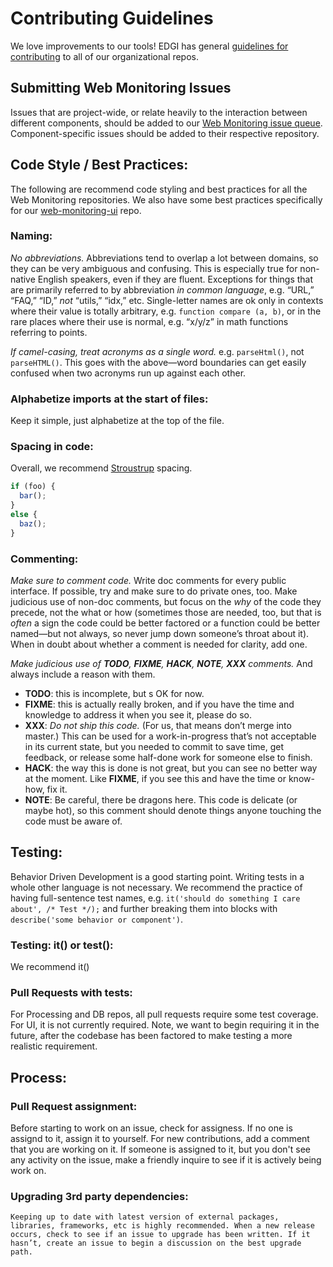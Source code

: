 # Contributing Guidelines

We love improvements to our tools! EDGI has general [guidelines for contributing](https://github.com/edgi-govdata-archiving/overview/blob/master/CONTRIBUTING.md) to all of our organizational repos.

## Submitting Web Monitoring Issues

Issues that are project-wide, or relate heavily to the interaction between different components, should be added to our [Web Monitoring issue queue](https://github.com/edgi-govdata-archiving/web-monitoring/issues). Component-specific issues should be added to their respective repository.

## Code Style / Best Practices:

The following are recommend code styling and best practices for all the Web Monitoring repositories. We also have some best practices specifically for our [web-monitoring-ui](https://github.com/edgi-govdata-archiving/web-monitoring-ui/blob/master/CONTRIBUTING.md) repo.

### Naming:

*No abbreviations.* Abbreviations tend to overlap a lot between domains, so they can be very ambiguous and confusing. This is especially true for non-native English speakers, even if they are fluent. Exceptions for things that are primarily referred to by abbreviation _in common language_, e.g. “URL,” “FAQ,” “ID,” _not_ “utils,” “idx,” etc. Single-letter names are ok only in contexts where their value is totally arbitrary, e.g. `function compare (a, b)`, or in the rare places where their use is normal, e.g. “x/y/z” in math functions referring to points.

*If camel-casing, treat acronyms as a single word.* e.g. `parseHtml()`, not `parseHTML()`. This goes with the above—word boundaries can get easily confused when two acronyms run up against each other.

### Alphabetize imports at the start of files:

Keep it simple, just alphabetize at the top of the file.

### Spacing in code:

Overall, we recommend [Stroustrup](https://en.wikipedia.org/wiki/Indentation_style#Variant:_Stroustrup) spacing.
```js
if (foo) {
  bar();
}
else {
  baz();
}
```

### Commenting:

*Make sure to comment code.* Write doc comments for every public interface. If possible, try and make sure to do private ones, too. Make judicious use of non-doc comments, but focus on the _why_ of the code they precede, not the what or how (sometimes those are needed, too, but that is _often_ a sign the code could be better factored or a function could be better named—but not always, so never jump down someone’s throat about it). When in doubt about whether a comment is needed for clarity, add one.

*Make judicious use of **TODO**, **FIXME**, **HACK**, **NOTE**, **XXX** comments.* And always include a reason with them.
- **TODO**: this is incomplete, but s OK for now.
- **FIXME**: this is actually really broken, and if you have the time and knowledge to address it when you see it, please do so.
- **XXX**: _Do not ship this code._ (For us, that means don’t merge into master.) This can be used for a work-in-progress that’s not acceptable in its current state, but you needed to commit to save time, get feedback, or release some half-done work for someone else to finish.
- **HACK**: the way this is done is not great, but you can see no better way at the moment. Like **FIXME**, if you see this and have the time or know-how, fix it.
- **NOTE**: Be careful, there be dragons here. This code is delicate (or maybe hot), so this comment should denote things anyone touching the code must be aware of.

## Testing:

Behavior Driven Development is a good starting point. Writing tests in a whole other language is not necessary. We recommend the practice of having full-sentence test names, e.g. `it('should do something I care about', /* Test */);` and further breaking them into blocks with `describe('some behavior or component')`.

### Testing: it() or test():

We recommend it()

### Pull Requests with tests:

For Processing and DB repos, all pull requests require some test coverage.
For UI, it is not currently required. Note, we want to begin requiring it in the future, after the codebase has been factored to make testing a more realistic requirement.

## Process:

### Pull Request assignment:

Before starting to work on an issue, check for assigness. If no one is assignd to it, assign it to yourself. For new contributions, add a comment that you are working on it. If someone is assigned to it, but you don't see any activity on the issue, make a friendly inquire to see if it is actively being work on. 

### Upgrading 3rd party dependencies:

	Keeping up to date with latest version of external packages, libraries, frameworks, etc is highly recommended. When a new release occurs, check to see if an issue to upgrade has been written. If it hasn’t, create an issue to begin a discussion on the best upgrade path.
